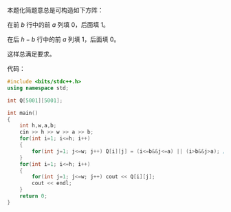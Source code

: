 本题化简题意总是可构造如下方阵：

在前 $b$ 行中的前 $a$ 列填 $0$，后面填 $1$。

在后 $h-b$ 行中的前 $a$ 列填 $1$，后面填 $0$。

这样总满足要求。

代码：

```cpp
#include <bits/stdc++.h>
using namespace std;

int Q[5001][5001];

int main()
{
    int h,w,a,b;
    cin >> h >> w >> a >> b; 
    for(int i=1; i<=h; i++)
    {
        for(int j=1; j<=w; j++) Q[i][j] = (i<=b&&j<=a) || (i>b&&j>a); //判断所在位置应该填什么
    }
    for(int i=1; i<=h; i++)
    {
        for(int j=1; j<=w; j++) cout << Q[i][j];
        cout << endl;
    }
    return 0;
}
```